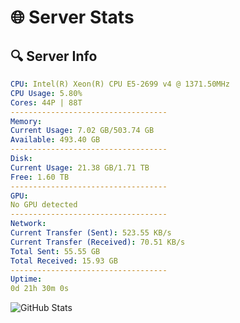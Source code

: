 # 🌐 Server Stats
## 🔍 Server Info
```yaml
CPU: Intel(R) Xeon(R) CPU E5-2699 v4 @ 1371.50MHz
CPU Usage: 5.80%
Cores: 44P | 88T
-----------------------------------
Memory:
Current Usage: 7.02 GB/503.74 GB
Available: 493.40 GB
-----------------------------------
Disk:
Current Usage: 21.38 GB/1.71 TB
Free: 1.60 TB
-----------------------------------
GPU:
No GPU detected
-----------------------------------
Network:
Current Transfer (Sent): 523.55 KB/s
Current Transfer (Received): 70.51 KB/s
Total Sent: 55.55 GB
Total Received: 15.93 GB
-----------------------------------
Uptime:
0d 21h 30m 0s
```
![GitHub Stats](https://img.shields.io/badge/Updated-2025-04-20_14:38:48-blue)
